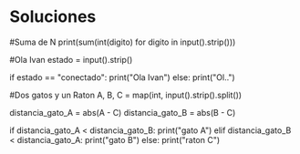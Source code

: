 # Soluciones

#Suma de N
print(sum(int(digito) for digito in input().strip()))

#Ola Ivan
estado = input().strip()

if estado == "conectado":
    print("Ola Ivan")
else:
    print("Ol..")

#Dos gatos y un Raton
A, B, C = map(int, input().strip().split())

distancia_gato_A = abs(A - C)
distancia_gato_B = abs(B - C)

if distancia_gato_A < distancia_gato_B:
    print("gato A")
elif distancia_gato_B < distancia_gato_A:
    print("gato B")
else:
    print("raton C")

